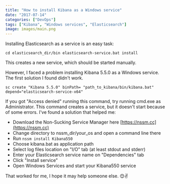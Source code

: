 ```yaml
---
title: "How to install Kibana as a Windows service"
date: "2017-07-14"
categories: ["DevOps"]
tags: ["Kibana", "Windows services", "Elasticsearch"]
image: images/main.png
---
```


Installing Elasticsearch as a service is an easy task:

```
cd elasticsearch_dir/bin elasticsearch-service.bat install
```

This creates a new service, which should be started manually.

However, I faced a problem installing Kibana 5.5.0 as a Windows service. The first solution I found didn't work.

```
sc create "Kibana 5.5.0" binPath= "path_to_kibana/bin/kibana.bat" depend="elasticsearch-service-x64"
```

If you got "Access denied" running this command, try running cmd.exe as Administrator. This command creates a service, but it doesn't start because of some errors. I've found a solution that helped me:

- Download the Non-Sucking Service Manager here [https://nssm.cc](https://nssm.cc)
- Change directory to nssm_dir/your_os and open a command line there
- Run `nssm install Kibana550`
- Choose kibana.bat as application path
- Select log files location on "I/O" tab (at least stdout and stderr)
- Enter your Elasticsearch service name on "Dependencies" tab
- Click "Install service"
- Open Windows Services and start your Kibana550 service

That worked for me, I hope it may help someone else. 😊✌️
